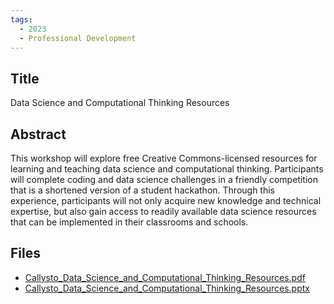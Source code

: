 ```yaml
---
tags:
  - 2023
  - Professional Development
---
```

    
## Title

Data Science and Computational Thinking Resources

## Abstract

This workshop will explore free Creative Commons-licensed resources for learning and teaching data science and computational thinking. Participants will complete coding and data science challenges in a friendly competition that is a shortened version of a student hackathon. Through this experience, participants will not only acquire new knowledge and technical expertise, but also gain access to readily available data science resources that can be implemented in their classrooms and schools.

## Files

- [Callysto_Data_Science_and_Computational_Thinking_Resources.pdf](https://www.russellgordon.ca/acse/cemc-cse-resources/resources/2023/David_Hay/Callysto_Data_Science_and_Computational_Thinking_Resources.pdf)
- [Callysto_Data_Science_and_Computational_Thinking_Resources.pptx](https://www.russellgordon.ca/acse/cemc-cse-resources/resources/2023/David_Hay/Callysto_Data_Science_and_Computational_Thinking_Resources.pptx)
